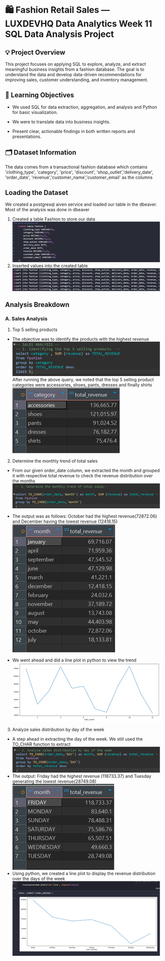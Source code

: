 # 🛍️ Fashion Retail Sales — LUXDEVHQ Data Analytics Week 11 SQL Data Analysis Project


## 💡 Project Overview
This project focuses on applying SQL to explore, analyze, and extract meaningful business insights from a fashion database. The goal is to understand the data and develop data-driven recommendations for improving sales, customer understanding, and inventory management.

## 🎯 Learning Objectives
- We used SQL for data extraction, aggregation, and analysis and Python for basic visualization.

- We were to translate data into business insights.

- Present clear, actionable findings in both written reports and presentations.

## 🗂️ Dataset Information
The data comes from a transactional fashion database which contains 'clothing_type', 'category', 'price', 'discount', 'shop_outlet','delivery_date', 'order_date', 'revenue','customer_name','customer_email' as the columns

## Loading the Dataset
We created a postgresql aiven service and loaded our table in the dbeaver. Most of the analysis was done in dbeaver
1. Created a table Fashion to store our data
![Creating Table](Images/creating.png)
2. Inserted values into the created table
![Creating Table](Images/loading.png)

## Analysis Breakdown
### A. Sales Analysis
1. Top 5 selling products
- The objective was to identify the products with the highest revenue
![Creating Table](Images/top5.png)
After running the above query, we noted that the top 5 selling product categories were accessories, shoes, pants, dresses and finally shirts
![Creating Table](Images/top5output.png)

2. Determine the monthly trend of total sales
- From our given order_date column, we extracted the month and grouped it with respective total revenue to check the revenue distribution over the months
![Creating Table](Images/monthsales.png)

- The output was as follows: October had the highest revenue(72872.06) and December having the lowest revenue (12418.15)
![Creating Table](Images/monthoutput.png)
- We went ahead and did a line plot in python to view the trend
![Creating Table](Images/monthpy.png)

3. Analyze sales distribution by day of the week
- A step ahead in extracting the day of the week. We still used the TO_CHAR function to extract
![Creating Table](Images/weeksales.png)
- The output: Friday had the highest revenue (118733.37) and Tuesday generating the lowest revenue(28749.08)
![Creating Table](Images/weekoutput.png)
- Using python, we created a line plot to display the revenue distribution over the days of the week
![Creating Table](Images/weekpy.png)



